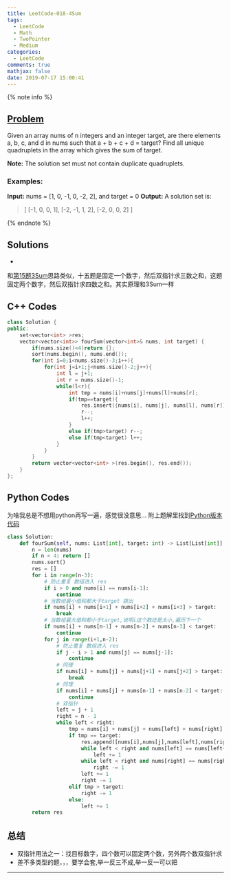 ```yaml
---
title: LeetCode-018-4Sum
tags:
  - LeetCode
  - Math
  - TwoPointer
  - Medium
categories:
  - LeetCode
comments: true
mathjax: false
date: 2019-07-17 15:00:41
---
```


<meta name="referrer" content="no-referrer" />

{% note info %}
## [Problem](https://leetcode-cn.com/problems/4sum/)  
Given an array nums of n integers and an integer target, are there elements a, b, c, and d in nums such that a + b + c + d = target? Find all unique quadruplets in the array which gives the sum of target.

**Note:**
The solution set must not contain duplicate quadruplets.

### Examples:
**Input:** nums = [1, 0, -1, 0, -2, 2], and target = 0
**Output:**
A solution set is:
> [
> [-1, 0, 0, 1],
> [-2, -1, 1, 2],
> [-2, 0, 0, 2]
> ]

{% endnote %}
<!--more-->

## Solutions
-
和[第15题3Sum](https://catchdream.me/2019/05/19/LeetCode-015-3Sum/)思路类似，十五题是固定一个数字，然后双指针求三数之和，这题固定两个数字，然后双指针求四数之和。其实原理和3Sum一样


## C++ Codes

```C++
class Solution {
public:
    set<vector<int> >res;
    vector<vector<int>> fourSum(vector<int>& nums, int target) {
        if(nums.size()<4)return {};
        sort(nums.begin(), nums.end());
        for(int i=0;i<nums.size()-3;i++){
            for(int j=i+1;j<nums.size()-2;j++){
                int l = j+1;
                int r = nums.size()-1;
                while(l<r){
                    int tmp = nums[i]+nums[j]+nums[l]+nums[r];
                    if(tmp==target){
                        res.insert({nums[i], nums[j], nums[l], nums[r]});
                        r--;
                        l++;
                    }
                    else if(tmp>target) r--;
                    else if(tmp<target) l++;
                }
            }
        }
        return vector<vector<int> >(res.begin(), res.end());
    }
};
```

## Python Codes
为啥我总是不想用python再写一遍，感觉很没意思…
附上题解里找到[Python版本代码](https://leetcode-cn.com/problems/4sum/solution/gu-ding-liang-ge-shu-yong-shuang-zhi-zhen-zhao-lin/)

```python
class Solution:
    def fourSum(self, nums: List[int], target: int) -> List[List[int]]:
        n = len(nums)
        if n < 4: return []
        nums.sort()
        res = []
        for i in range(n-3):
            # 防止重复 数组进入 res
            if i > 0 and nums[i] == nums[i-1]:
                continue
            # 当数组最小值和都大于target 跳出
            if nums[i] + nums[i+1] + nums[i+2] + nums[i+3] > target:
                break
            # 当数组最大值和都小于target,说明i这个数还是太小,遍历下一个
            if nums[i] + nums[n-1] + nums[n-2] + nums[n-3] < target:
                continue
            for j in range(i+1,n-2):
                # 防止重复 数组进入 res
                if j - i > 1 and nums[j] == nums[j-1]:
                    continue
                # 同理
                if nums[i] + nums[j] + nums[j+1] + nums[j+2] > target:
                    break
                # 同理
                if nums[i] + nums[j] + nums[n-1] + nums[n-2] < target:
                    continue
                # 双指针
                left = j + 1
                right = n - 1
                while left < right:
                    tmp = nums[i] + nums[j] + nums[left] + nums[right]
                    if tmp == target:
                        res.append([nums[i],nums[j],nums[left],nums[right]])
                        while left < right and nums[left] == nums[left+1]:
                            left += 1
                        while left < right and nums[right] == nums[right-1]:
                            right -= 1
                        left += 1
                        right -= 1
                    elif tmp > target:
                        right -= 1
                    else:
                        left += 1
        return res
```

## 总结
- 双指针用法之一：找目标数字，四个数可以固定两个数，另外两个数双指针求
- 差不多类型的题，，，要学会套,举一反三不成,举一反一可以把


------
